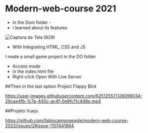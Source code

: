 # Modern-web-course 2021 

- In the Dom folder - 
- I learned about its features
 
![Captura de Tela (629)](https://user-images.githubusercontent.com/62512557/126093900-e29dcb61-e8e1-4ea7-b2d2-7936425d20f8.png)

- With Integrating HTML, CSS and JS

I made a small game project in the DO folder
- Access mode
- in the index.html file
- Right-click Open With Live Server

##Then in the last option Project Flappy BIrd

https://user-images.githubusercontent.com/62512557/126099034-29cae4fb-1c7e-445c-ac4f-0e9fc11c448e.mp4

##Projeto Vuejs

https://github.com/fabiocamposeagle/modern-web-course-2022/issues/2#issue-1107441664

